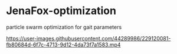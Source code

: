 # JenaFox-optimization
particle swarm optimization for gait parameters 



https://user-images.githubusercontent.com/44289986/229120081-fb80684d-6f7c-4713-9d12-4da73f7a1583.mp4

